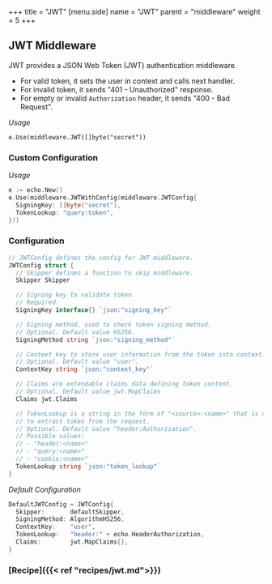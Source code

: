 +++
title = "JWT"
[menu.side]
  name = "JWT"
  parent = "middleware"
  weight = 5
+++

## JWT Middleware

JWT provides a JSON Web Token (JWT) authentication middleware.

- For valid token, it sets the user in context and calls next handler.
- For invalid token, it sends "401 - Unauthorized" response.
- For empty or invalid `Authorization` header, it sends "400 - Bad Request".

*Usage*

`e.Use(middleware.JWT([]byte("secret"))`

### Custom Configuration

*Usage*

```go
e := echo.New()
e.Use(middleware.JWTWithConfig(middleware.JWTConfig{
  SigningKey: []byte("secret"),
  TokenLookup: "query:token",
}))
```

### Configuration

```go
// JWTConfig defines the config for JWT middleware.
JWTConfig struct {
  // Skipper defines a function to skip middleware.
  Skipper Skipper

  // Signing key to validate token.
  // Required.
  SigningKey interface{} `json:"signing_key"`

  // Signing method, used to check token signing method.
  // Optional. Default value HS256.
  SigningMethod string `json:"signing_method"`

  // Context key to store user information from the token into context.
  // Optional. Default value "user".
  ContextKey string `json:"context_key"`

  // Claims are extendable claims data defining token content.
  // Optional. Default value jwt.MapClaims
  Claims jwt.Claims

  // TokenLookup is a string in the form of "<source>:<name>" that is used
  // to extract token from the request.
  // Optional. Default value "header:Authorization".
  // Possible values:
  // - "header:<name>"
  // - "query:<name>"
  // - "cookie:<name>"
  TokenLookup string `json:"token_lookup"`
}
```

*Default Configuration*

```go
DefaultJWTConfig = JWTConfig{
  Skipper:       defaultSkipper,
  SigningMethod: AlgorithmHS256,
  ContextKey:    "user",
  TokenLookup:   "header:" + echo.HeaderAuthorization,
  Claims:        jwt.MapClaims{},
}
```

### [Recipe]({{< ref "recipes/jwt.md">}})
